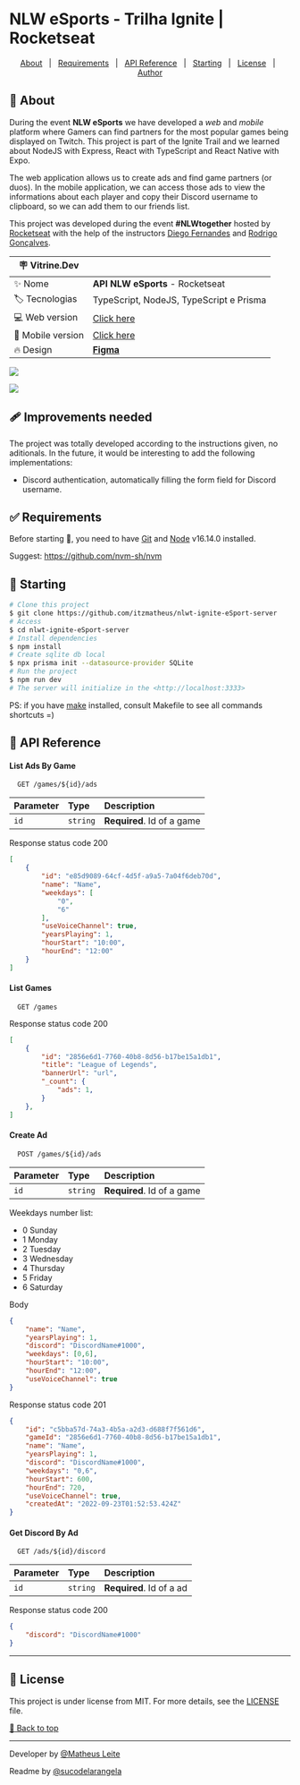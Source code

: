 <div id='top'>

# NLW eSports - Trilha Ignite | Rocketseat

</div>

<p align="center">
  <a href="#memo-about">About</a> &#xa0; | &#xa0; 
  <!-- <a href="#sparkles-features">Features</a> &#xa0; | &#xa0; -->
  <a href="#✅-requirements">Requirements</a> &#xa0; | &#xa0;
  <a href="#🔖-api-reference">API Reference</a> &#xa0; | &#xa0;
  <a href="#🏁-starting">Starting</a> &#xa0; | &#xa0;
  <a href="#📝-license">License</a> &#xa0; | &#xa0;
  <a href="https://github.com/itzmatheus" target="_blank">Author</a>
</p>


## :memo: About

During the event **NLW eSports** we have developed a _web_ and _mobile_ platform where Gamers can find partners for the most popular games being displayed on Twitch. This project is part of the Ignite Trail and we learned about NodeJS with Express, React with TypeScript and React Native with Expo.

The web application allows us to create ads and find game partners (or duos). In the mobile application, we can access those ads to view the informations about each player and copy their Discord username to clipboard, so we can add them to our friends list.

This project was developed during the event **#NLWtogether** hosted by [Rocketseat](https://www.rocketseat.com.br) with the help of the instructors [Diego Fernandes](https://github.com/diego3g) and [Rodrigo Gonçalves](https://github.com/rodrigorgtic).

<!-- prettier-ignore -->
| 🪧 Vitrine.Dev   |     |
| --------------- | --- |
| ✨ Nome         | **API NLW eSports** - Rocketseat |
| 🏷️ Tecnologias  | TypeScript, NodeJS, TypeScript e Prisma |
| 💻 Web version  | [Click here](https://github.com/itzmatheus/nlwt-ignite-eSport-web) |
| 📲 Mobile version | [Click here](https://github.com/itzmatheus/nlwt-ignite-eSport-mobile) |
| 🔥 Design       | [**Figma**](https://www.figma.com/community/file/1150897317533332617) |

![](https://raw.githubusercontent.com/sucodelarangela/nlw-esports-ignite/main/web/public/og-image.jpg#vitrinedev)

<div>
  <img src="https://img.shields.io/badge/typescript-3178C6?style=for-the-badge&logo=typescript&logoColor=white">
</div>

## 🩹 Improvements needed

The project was totally developed according to the instructions given, no aditionals. In the future, it would be interesting to add the following implementations:

-   Discord authentication, automatically filling the form field for Discord username.

## ✅ Requirements

Before starting 🏁, you need to have [Git](https://git-scm.com) and [Node](https://nodejs.org/en/) v16.14.0 installed.

Suggest: https://github.com/nvm-sh/nvm

## 🏁 Starting

```bash
# Clone this project
$ git clone https://github.com/itzmatheus/nlwt-ignite-eSport-server
# Access
$ cd nlwt-ignite-eSport-server
# Install dependencies
$ npm install
# Create sqlite db local
$ npx prisma init --datasource-provider SQLite
# Run the project
$ npm run dev
# The server will initialize in the <http://localhost:3333>
```

PS: if you have [make](https://www.cs.swarthmore.edu/~newhall/unixhelp/howto_makefiles.html) installed, consult Makefile to see all commands shortcuts =)

## 🔖 API Reference

#### List Ads By Game

```http
  GET /games/${id}/ads
```

| Parameter | Type     | Description                |
| :-------- | :------- | :------------------------- |
| `id` | `string` | **Required**. Id of a game |

Response status code 200
```json
[
    {
        "id": "e85d9089-64cf-4d5f-a9a5-7a04f6deb70d",
        "name": "Name",
        "weekdays": [
            "0",
            "6"
        ],
        "useVoiceChannel": true,
        "yearsPlaying": 1,
        "hourStart": "10:00",
        "hourEnd": "12:00"
    }
]
```

#### List Games

```http
  GET /games
```

Response status code 200
```json
[
    {
        "id": "2856e6d1-7760-40b8-8d56-b17be15a1db1",
        "title": "League of Legends",
        "bannerUrl": "url",
        "_count": {
            "ads": 1,
        }
    },
]
```

#### Create Ad

```http
  POST /games/${id}/ads
```

| Parameter | Type     | Description                |
| :-------- | :------- | :------------------------- |
| `id` | `string` | **Required**. Id of a game |

Weekdays number list:
- 0 Sunday
- 1 Monday
- 2 Tuesday
- 3 Wednesday
- 4 Thursday
- 5 Friday
- 6 Saturday

Body
```json
{
    "name": "Name",
    "yearsPlaying": 1,
    "discord": "DiscordName#1000",
    "weekdays": [0,6],
    "hourStart": "10:00",
    "hourEnd": "12:00",
    "useVoiceChannel": true
}
```

Response status code 201
```json
{
    "id": "c5bba57d-74a3-4b5a-a2d3-d688f7f561d6",
    "gameId": "2856e6d1-7760-40b8-8d56-b17be15a1db1",
    "name": "Name",
    "yearsPlaying": 1,
    "discord": "DiscordName#1000",
    "weekdays": "0,6",
    "hourStart": 600,
    "hourEnd": 720,
    "useVoiceChannel": true,
    "createdAt": "2022-09-23T01:52:53.424Z"
}
```

#### Get Discord By Ad

```http
  GET /ads/${id}/discord
```

| Parameter | Type     | Description                |
| :-------- | :------- | :------------------------- |
| `id` | `string` | **Required**. Id of a ad |

Response status code 200
```json
{
    "discord": "DiscordName#1000"
}
```

---

## 📝 License

This project is under license from MIT. For more details, see the [LICENSE](LICENSE.md) file.


<a href='#top'>🔼 Back to top</a>

---
Developer by [@Matheus Leite](https://itzmatheus.github.io/portfolio/)

Readme by [@sucodelarangela](https://angelacaldas.vercel.app)
